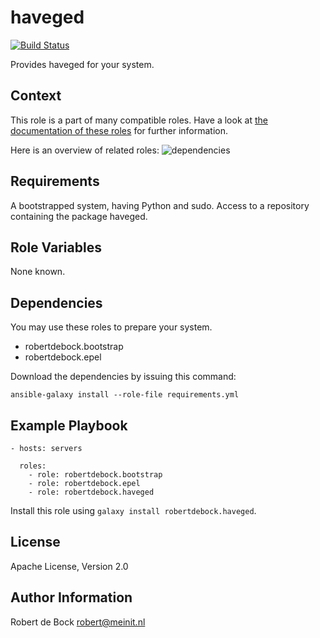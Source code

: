 haveged
=========

[![Build Status](https://travis-ci.org/robertdebock/ansible-role-haveged.svg?branch=master)](https://travis-ci.org/robertdebock/ansible-role-haveged)

Provides haveged for your system.

Context
--------
This role is a part of many compatible roles. Have a look at [the documentation of these roles](https://robertdebock.nl/) for further information.

Here is an overview of related roles:
![dependencies](https://raw.githubusercontent.com/robertdebock/robertdebock.github.io/artifacts/haveged.png "Dependency")

Requirements
------------

A bootstrapped system, having Python and sudo.
Access to a repository containing the package haveged.

Role Variables
--------------

None known.

Dependencies
------------

You may use these roles to prepare your system.

- robertdebock.bootstrap
- robertdebock.epel

Download the dependencies by issuing this command:
```
ansible-galaxy install --role-file requirements.yml
```

Example Playbook
----------------

```
- hosts: servers

  roles:
    - role: robertdebock.bootstrap
    - role: robertdebock.epel
    - role: robertdebock.haveged
```

Install this role using `galaxy install robertdebock.haveged`.

License
-------

Apache License, Version 2.0

Author Information
------------------

Robert de Bock <robert@meinit.nl>
